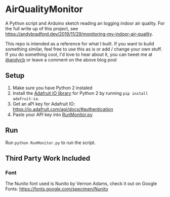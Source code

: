 # AirQualityMonitor
A Python script and Arduino sketch reading an logging indoor air quality. For the full write up of this project, see https://andybradford.dev/2019/11/29/monitoring-my-indoor-air-quality.

This repo is intended as a reference for what I built. If you want to build something similar, feel free to use this as is or add / change your own stuff. If you do something cool, I'd love to hear about it, you can tweet me at [@andycb](https://twitter.com/andycb) or leave a comment on the above blog post

## Setup
1) Make sure you have Python 2 instaled
1) Install the [Adafruit IO library](https://github.com/adafruit/Adafruit_IO_Python) for Python 2 by running `pip install adafruit-io`.
1) Get an aPI key for Adafruit IO: https://io.adafruit.com/api/docs/#authentication
1) Paste your API key into [RunMonitor.py](RunMonitor.py)

## Run
Run `python RunMonitor.py` to run the script.

## Third Party Work Included 

### Font
The Nunito font used is Nunito by Vernon Adams, check it out on Google Fonts: https://fonts.google.com/specimen/Nunito
